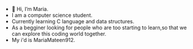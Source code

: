 - 👋 Hi, I’m Maria.
- I am a computer science student.
- Currently learning C language and data structures.
- As a begginer looking for people who are too starting to learn,so that we can explore this coding world together.
- My i'd is MariaMateen912.

<!---
MariaMateen912/MariaMateen912 is a ✨ special ✨ repository because its `README.md` (this file) appears on your GitHub profile.
You can click the Preview link to take a look at your changes.
--->
